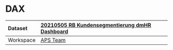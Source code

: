 



# DAX

|Dataset|[20210505 RB Kundensegmentierung dmHR Dashboard](./../20210505-RB-Kundensegmentierung-dmHR-Dashboard.md)|
| :--- | :--- |
|Workspace|[APS Team](../../Workspaces/APS-Team.md)|
